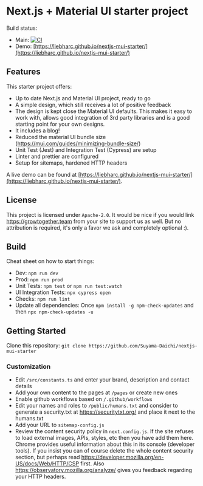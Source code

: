 # Next.js + Material UI starter project

Build status:

-   Main: [![CI](https://github.com/liebharc/nextjs-mui-starter/workflows/CI/badge.svg?branch=main)](https://github.com/liebharc/nextjs-mui-starter/actions)
-   Demo: [https://liebharc.github.io/nextjs-mui-starter/](https://liebharc.github.io/nextjs-mui-starter/)

## Features

This starter project offers:

-   Up to date Next.js and Material UI project, ready to go
-   A simple design, which still receives a lot of positive feedback
-   The design is kept close the Material UI defaults. This makes it easy to work with, allows good integration of 3rd party libraries and is a good starting point for your own designs.
-   It includes a blog!
-   Reduced the material UI bundle size (https://mui.com/guides/minimizing-bundle-size/)
-   Unit Test (Jest) and Integration Test (Cypress) are setup
-   Linter and prettier are configured
-   Setup for sitemaps, hardened HTTP headers

A live demo can be found at [https://liebharc.github.io/nextjs-mui-starter/](https://liebharc.github.io/nextjs-mui-starter/).

## License

This project is licensed under `Apache-2.0`. It would be nice if you would link https://growtogether.team from your site to support us as well. But no attribution is required, it's only a favor we ask and completely optional :).

## Build

Cheat sheet on how to start things:

-   Dev: `npm run dev`
-   Prod: `npm run prod`
-   Unit Tests: `npm test` or `npm run test:watch`
-   UI Integration Tests: `npx cypress open`
-   Checks: `npm run lint`
-   Update all dependencies: Once `npm install -g npm-check-updates` and then `npx npm-check-updates -u`

## Getting Started

Clone this repository: `git clone https://github.com/Suyama-Daichi/nextjs-mui-starter`

### Customization

-   Edit `/src/constants.ts` and enter your brand, description and contact details
-   Add your own content to the pages at `/pages` or create new ones
-   Enable github workflows based on `/.github/workflows`
-   Edit your names and roles to `/public/humans.txt` and consider to generate a security.txt at https://securitytxt.org/ and place it next to the humans.txt
-   Add your URL to `sitemap-config.js`
-   Review the content security policy in `next.config.js`. If the site refuses to load external images, APIs, styles, etc then you have add them here. Chrome provides useful information about this in its console (developer tools). If you insist you can of course delete the whole content security section, but perhaps read https://developer.mozilla.org/en-US/docs/Web/HTTP/CSP first. Also https://observatory.mozilla.org/analyze/ gives you feedback regarding your HTTP headers.
